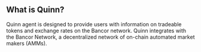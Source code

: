 ## What is Quinn?

Quinn agent is designed to provide users with information on tradeable tokens and exchange rates on the Bancor network. Quinn integrates with the Bancor Network, a decentralized network of on-chain automated market makers (AMMs). 
